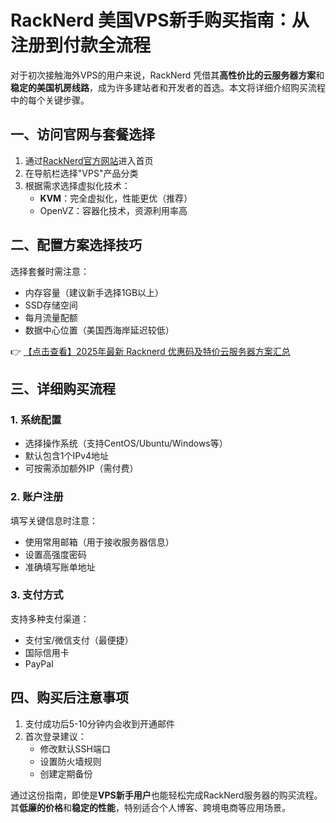 # RackNerd 美国VPS新手购买指南：从注册到付款全流程

对于初次接触海外VPS的用户来说，RackNerd 凭借其**高性价比的云服务器方案**和**稳定的美国机房线路**，成为许多建站者和开发者的首选。本文将详细介绍购买流程中的每个关键步骤。

## 一、访问官网与套餐选择
1. 通过[RackNerd官方网站](https://bit.ly/Rack_Nerd)进入首页
2. 在导航栏选择"VPS"产品分类
3. 根据需求选择虚拟化技术：
   - **KVM**：完全虚拟化，性能更优（推荐）
   - OpenVZ：容器化技术，资源利用率高

## 二、配置方案选择技巧
选择套餐时需注意：
- 内存容量（建议新手选择1GB以上）
- SSD存储空间
- 每月流量配额
- 数据中心位置（美国西海岸延迟较低）

👉 [【点击查看】2025年最新 Racknerd 优惠码及特价云服务器方案汇总](https://bit.ly/Rack_Nerd)

## 三、详细购买流程
### 1. 系统配置
- 选择操作系统（支持CentOS/Ubuntu/Windows等）
- 默认包含1个IPv4地址
- 可按需添加额外IP（需付费）

### 2. 账户注册
填写关键信息时注意：
- 使用常用邮箱（用于接收服务器信息）
- 设置高强度密码
- 准确填写账单地址

### 3. 支付方式
支持多种支付渠道：
- 支付宝/微信支付（最便捷）
- 国际信用卡
- PayPal

## 四、购买后注意事项
1. 支付成功后5-10分钟内会收到开通邮件
2. 首次登录建议：
   - 修改默认SSH端口
   - 设置防火墙规则
   - 创建定期备份

通过这份指南，即使是**VPS新手用户**也能轻松完成RackNerd服务器的购买流程。其**低廉的价格**和**稳定的性能**，特别适合个人博客、跨境电商等应用场景。